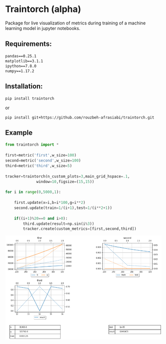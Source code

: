 # Traintorch (alpha)


Package for live visualization of metrics during training of a machine learning model in jupyter notebooks.
 

## Requirements:

```
pandas==0.25.1
matplotlib==3.1.1
ipython==7.8.0
numpy==1.17.2
```
 ## Installation:
 ```
 pip install traintorch
  ```
or

 ```
 pip install git+https://github.com/rouzbeh-afrasiabi/traintorch.git
 ```

## Example 
```python
from traintorch import *

first=metric('first',w_size=100)
second=metric('second',w_size=100)
third=metric('third',w_size=5)

tracker=traintorch(n_custom_plots=3,main_grid_hspace=.1,
              window=10,figsize=(15,15))

for i in range(0,5000,1):

    first.update(x=i,b=i*100,g=i**2)
    second.update(train=1/(i+1),test=1/(i**2+1))
    
    if((i+1)%20==0 and i>0):
        third.update(result=np.sin(i%3))
        tracker.create(custom_metrics=[first,second,third])
```
 <p align='center'>
 <img src='./images/dash.png'></img>
 
 </p>

